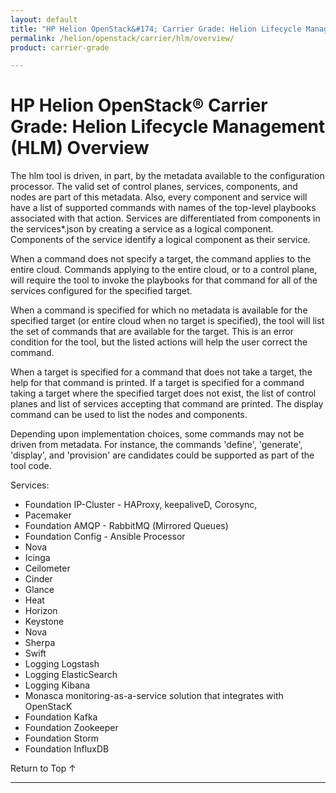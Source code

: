 ```yaml
---
layout: default
title: "HP Helion OpenStack&#174; Carrier Grade: Helion Lifecycle Management (HLM) Overview"
permalink: /helion/openstack/carrier/hlm/overview/
product: carrier-grade

---
```

<!--UNDER REVISION-->


<script>

function PageRefresh {
onLoad="window.refresh"
}

PageRefresh();

</script>

# HP Helion OpenStack&#174; Carrier Grade: Helion Lifecycle Management (HLM) Overview

<!-- From https://rndwiki2.atlanta.hp.com/confluence/display/cloudos/HLM+Command+Line+Interface -->

The hlm tool is driven, in part, by the metadata available to the configuration processor. The valid set of control planes, services, components, and nodes are part of this metadata. Also, every component and service will have a list of supported commands with names of the top-level playbooks associated with that action. Services are differentiated from components in the services*.json by creating a service as a logical component. Components of the service identify a logical component as their service.

When a command does not specify a target, the command applies to the entire cloud. Commands applying to the entire cloud, or to a control plane, will require the tool to invoke the playbooks for that command for all of the services configured for the specified target.

When a command is specified for which no metadata is available for the specified target (or entire cloud when no target is specified), the tool will list the set of commands that are available for the target. This is an error condition for the tool, but the listed actions will help the user correct the command.

When a target is specified for a command that does not take a target, the help for that command is printed. If a target is specified for a command taking a target where the specified target does not exist, the list of control planes and list of services accepting that command are printed. The display command can be used to list the nodes and components.

Depending upon implementation choices, some commands may not be driven from metadata. For instance, the commands 'define', 'generate', 'display', and 'provision' are candidates could be supported as part of the tool code.

Services:

<!-- From https://rndwiki2.atlanta.hp.com/confluence/display/cloudos/Kenobi+Service+Components -->

* Foundation IP-Cluster - HAProxy, keepaliveD, Corosync,
* Pacemaker
* Foundation AMQP - RabbitMQ (Mirrored Queues)
* Foundation Config - Ansible Processor
* Nova
* Icinga
* Ceilometer
* Cinder
* Glance
* Heat
* Horizon
* Keystone
* Nova
* Sherpa
* Swift
* Logging	Logstash
* Logging	ElasticSearch
* Logging	Kibana
* Monasca monitoring-as-a-service solution that integrates with OpenStacK
* Foundation Kafka 
* Foundation Zookeeper
* Foundation Storm
* Foundation InfluxDB


<a href="#top" style="padding:14px 0px 14px 0px; text-decoration: none;"> Return to Top &#8593; </a>


----